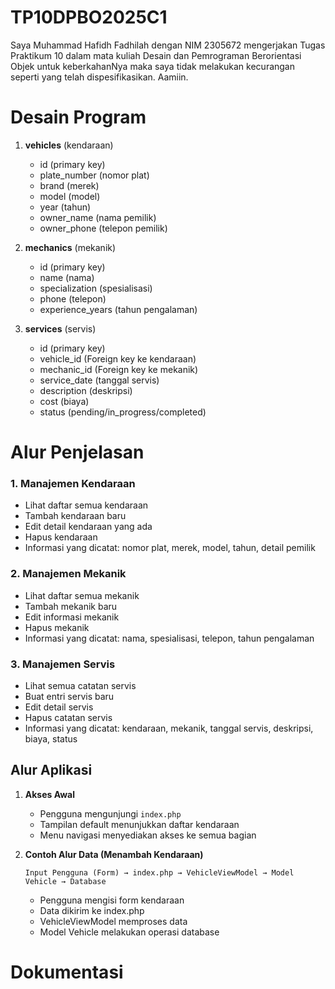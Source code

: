 # TP10DPBO2025C1
Saya Muhammad Hafidh Fadhilah dengan NIM 2305672 mengerjakan Tugas Praktikum 10 dalam mata kuliah Desain dan Pemrograman Berorientasi Objek untuk keberkahanNya maka saya tidak melakukan kecurangan seperti yang telah dispesifikasikan. Aamiin.

# Desain Program 

1. **vehicles** (kendaraan)
   - id (primary key)
   - plate_number (nomor plat)
   - brand (merek)
   - model (model)
   - year (tahun)
   - owner_name (nama pemilik)
   - owner_phone (telepon pemilik)

2. **mechanics** (mekanik)
   - id (primary key)
   - name (nama)
   - specialization (spesialisasi)
   - phone (telepon)
   - experience_years (tahun pengalaman)

3. **services** (servis)
   - id (primary key)
   - vehicle_id (Foreign key ke kendaraan)
   - mechanic_id (Foreign key ke mekanik)
   - service_date (tanggal servis)
   - description (deskripsi)
   - cost (biaya)
   - status (pending/in_progress/completed)

# Alur Penjelasan
### 1. Manajemen Kendaraan
- Lihat daftar semua kendaraan
- Tambah kendaraan baru
- Edit detail kendaraan yang ada
- Hapus kendaraan
- Informasi yang dicatat: nomor plat, merek, model, tahun, detail pemilik

### 2. Manajemen Mekanik
- Lihat daftar semua mekanik
- Tambah mekanik baru
- Edit informasi mekanik
- Hapus mekanik
- Informasi yang dicatat: nama, spesialisasi, telepon, tahun pengalaman

### 3. Manajemen Servis
- Lihat semua catatan servis
- Buat entri servis baru
- Edit detail servis
- Hapus catatan servis
- Informasi yang dicatat: kendaraan, mekanik, tanggal servis, deskripsi, biaya, status

## Alur Aplikasi

1. **Akses Awal**
   - Pengguna mengunjungi `index.php`
   - Tampilan default menunjukkan daftar kendaraan
   - Menu navigasi menyediakan akses ke semua bagian

2. **Contoh Alur Data (Menambah Kendaraan)**
   ```
   Input Pengguna (Form) → index.php → VehicleViewModel → Model Vehicle → Database
   ```
   - Pengguna mengisi form kendaraan
   - Data dikirim ke index.php
   - VehicleViewModel memproses data
   - Model Vehicle melakukan operasi database

# Dokumentasi
